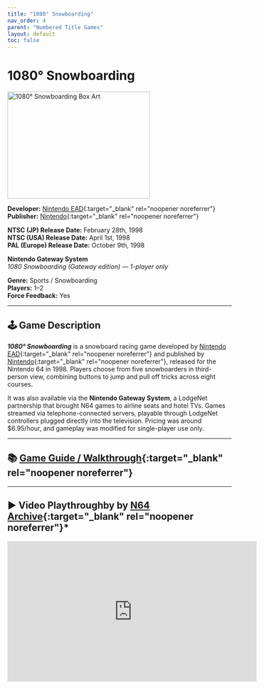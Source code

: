 ```yaml
---
title: "1080° Snowboarding"
nav_order: 4
parent: "Numbered Title Games"
layout: default
toc: false
---
```


# 1080° Snowboarding

<img src="https://upload.wikimedia.org/wikipedia/en/0/04/1080snowboardingbox.jpg" alt="1080° Snowboarding Box Art" width="320" height="240" />

**Developer:** [Nintendo EAD](https://en.wikipedia.org/wiki/Nintendo_Entertainment_Analysis_&_Development){:target="_blank" rel="noopener noreferrer"}  
**Publisher:** [Nintendo](https://en.wikipedia.org/wiki/Nintendo){:target="_blank" rel="noopener noreferrer"}

**NTSC (JP) Release Date:** February 28th, 1998  
**NTSC (USA) Release Date:** April 1st, 1998  
**PAL (Europe) Release Date:** October 9th, 1998

**Nintendo Gateway System**  
_1080 Snowboarding (Gateway edition) — 1-player only_

**Genre:** Sports / Snowboarding  
**Players:** 1–2  
**Force Feedback:** Yes

---

## 🕹️ Game Description

_**1080° Snowboarding**_ is a snowboard racing game developed by [Nintendo EAD](https://en.wikipedia.org/wiki/Nintendo_Entertainment_Analysis_&_Development){:target="_blank" rel="noopener noreferrer"} and published by [Nintendo](https://en.wikipedia.org/wiki/Nintendo){:target="_blank" rel="noopener noreferrer"}, released for the Nintendo 64 in 1998. Players choose from five snowboarders in third-person view, combining buttons to jump and pull off tricks across eight courses.

It was also available via the **Nintendo Gateway System**, a LodgeNet partnership that brought N64 games to airline seats and hotel TVs. Games streamed via telephone-connected servers, playable through LodgeNet controllers plugged directly into the television. Pricing was around $6.95/hour, and gameplay was modified for single-player use only.

---

## 📚 [Game Guide / Walkthrough](https://gamefaqs.gamespot.com/n64/196500-1080-teneighty-snowboarding/faqs/13645){:target="_blank" rel="noopener noreferrer"}

---

## ▶️ Video Playthroughby by [N64 Archive](https://www.youtube.com/channel/UC1fUDTXUTKjpk_j7leAhAyw){:target="_blank" rel="noopener noreferrer"}*

<iframe width="560" height="315" src="https://www.youtube.com/embed/o-J_SvvN_Fpi2DVS" title="1080° Snowboarding - N64 Archive" frameborder="0" allowfullscreen></iframe>



